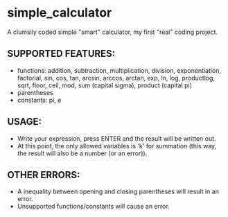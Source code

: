 # simple_calculator

A clumsily coded simple "smart" calculator, my first "real" coding project.

## SUPPORTED FEATURES:
* functions: addition, subtraction, multiplication, division, exponentiation, factorial, sin, cos, tan, arcsin, arccos, arctan, exp, ln, log, productlog, sqrt, floor, ceil, mod, sum (capital sigma), product (capital pi)
* parentheses
* constants: pi, e

## USAGE:
* Write your expression, press ENTER and the result will be written out.
* At this point, the only allowed variables is 'k' for summation (this way, the result will also be a number (or an error)).

## OTHER ERRORS:
* A inequality between opening and closing parentheses will result in an error.
* Unsupported functions/constants will cause an error.
